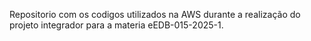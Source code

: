 Repositorio com os codigos utilizados na AWS durante a realização do projeto integrador para a materia eEDB-015-2025-1.
